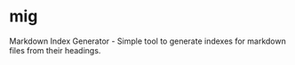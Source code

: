 # mig
Markdown Index Generator - Simple tool to generate indexes for markdown files from their headings.
